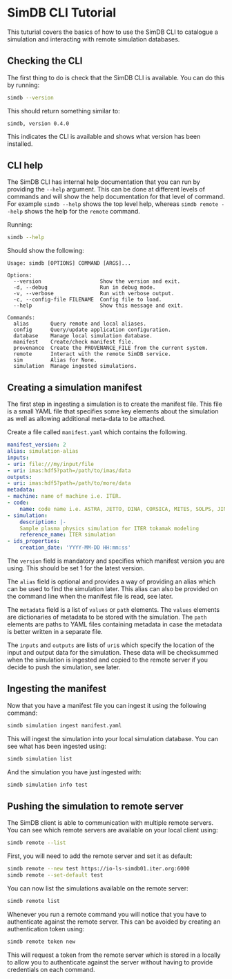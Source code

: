 # SimDB CLI Tutorial

This tuturial covers the basics of how to use the SimDB CLI to catalogue a simulation and interacting with remote
simulation databases.

## Checking the CLI

The first thing to do is check that the SimDB CLI is available. You can do this by running:

```bash
simdb --version
```

This should return something similar to:

```
simdb, version 0.4.0
```

This indicates the CLI is available and shows what version has been installed.

## CLI help

The SimDB CLI has internal help documentation that you can run by providing the `--help` argument. This can be done at
different levels of commands and will show the help documentation for that level of command. For example `simdb --help`
shows the top level help, whereas `simdb remote --help` shows the help for the `remote` command.

Running:

```bash
simdb --help
```

Should show the following:

```
Usage: simdb [OPTIONS] COMMAND [ARGS]...

Options:
  --version                   Show the version and exit.
  -d, --debug                 Run in debug mode.
  -v, --verbose               Run with verbose output.
  -c, --config-file FILENAME  Config file to load.
  --help                      Show this message and exit.

Commands:
  alias       Query remote and local aliases.
  config      Query/update application configuration.
  database    Manage local simulation database.
  manifest    Create/check manifest file.
  provenance  Create the PROVENANCE_FILE from the current system.
  remote      Interact with the remote SimDB service.
  sim         Alias for None.
  simulation  Manage ingested simulations.
```

## Creating a simulation manifest

The first step in ingesting a simulation is to create the manifest file. This file is a small YAML file that specifies
some key elements about the simulation as well as allowing additional meta-data to be attached.

Create a file called `manifest.yaml` which contains the following.

```yaml
manifest_version: 2
alias: simulation-alias
inputs:
- uri: file:///my/input/file
- uri: imas:hdf5?path=/path/to/imas/data
outputs:
- uri: imas:hdf5?path=/path/to/more/data
metadata:
- machine: name of machine i.e. ITER.
- code:
    name: code name i.e. ASTRA, JETTO, DINA, CORSICA, MITES, SOLPS, JINTRAC etc.
- simulation:
    description: |-
    Sample plasma physics simulation for ITER tokamak modeling
    reference_name: ITER simulation
- ids_properties:
    creation_date: 'YYYY-MM-DD HH:mm:ss'
```

The `version` field is mandatory and specifies which manifest version you are using. This should be set 1 for the latest
version.

The `alias` field is optional and provides a way of providing an alias which can be used to find the simulation later.
This alias can also be provided on the command line when the manifest file is read, see later.

The `metadata` field is a list of `values` or `path` elements. The `values` elements are dictionaries of metadata to be
stored with the simulation. The `path` elements are paths to YAML files containing metadata in case the metadata is
better written in a separate file.

The `inputs` and `outputs` are lists of `uri`s which specify the location of the input and output data for the
simulation. These data will be checksummed when the simulation is ingested and copied to the remote server if you decide
to push the simulation, see later.

## Ingesting the manifest

Now that you have a manifest file you can ingest it using the following command:

```bash
simdb simulation ingest manifest.yaml
```

This will ingest the simulation into your local simulation database. You can see what has been ingested using:

```bash
simdb simulation list
```

And the simulation you have just ingested with:

```bash
simdb simulation info test
```

## Pushing the simulation to remote server

The SimDB client is able to communication with multiple remote servers. You can see which remote servers are available
on your local client using:

```bash
simdb remote --list
```

First, you will need to add the remote server and set it as default:

```bash
simdb remote --new test https://io-ls-simdb01.iter.org:6000
simdb remote --set-default test
```

You can now list the simulations available on the remote server:

```bash
simdb remote list
```

Whenever you run a remote command you will notice that you have to authenticate against the remote server. This can be
avoided by creating an authentication token using:

```bash
simdb remote token new
```

This will request a token from the remote server which is stored in a locally to allow you to authenticate against the
server without having to provide credentials on each command.